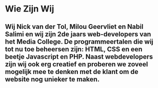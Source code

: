 # Wie Zijn Wij

## Wij Nick van der Tol, Milou Geervliet en Nabil Salimi en wij zijn 2de jaars web-developers van het Media College. De programmeertalen die wij tot nu toe beheersen zijn: HTML, CSS en een beetje Javascript en PHP. Naast webdevelopers zijn wij ook erg creatief en proberen we zoveel mogelijk mee te denken met de klant om de website nog unieker te maken.

